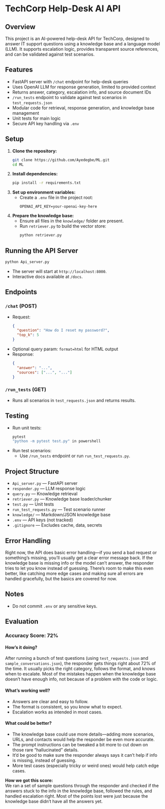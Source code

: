 # TechCorp Help-Desk AI API

## Overview
This project is an AI-powered help-desk API for TechCorp, designed to answer IT support questions using a knowledge base and a language model (LLM). It supports escalation logic, provides transparent source references, and can be validated against test scenarios.

## Features
- FastAPI server with `/chat` endpoint for help-desk queries
- Uses OpenAI LLM for response generation, limited to provided context
- Returns answer, category, escalation info, and source document IDs
- `/run_tests` endpoint to validate against test scenarios in `test_requests.json`
- Modular code for retrieval, response generation, and knowledge base management
- Unit tests for main logic
- Secure API key handling via `.env`

## Setup
1. **Clone the repository:**
   ```sh
   git clone https://github.com/Ayedegbe/ML.git
   cd ML
   ```
2. **Install dependencies:**
   ```sh
   pip install -r requirements.txt
   ```
3. **Set up environment variables:**
   - Create a `.env` file in the project root:
     ```
     OPENAI_API_KEY=your-openai-key-here
     ```
4. **Prepare the knowledge base:**
   - Ensure all files in the `knowledge/` folder are present.
   - Run `retriever.py` to build the vector store:
     ```sh
     python retriever.py
     ```

## Running the API Server
```sh
python Api_server.py
```
- The server will start at `http://localhost:8000`.
- Interactive docs available at `/docs`.

## Endpoints
### `/chat` (POST)
- Request:
  ```json
  {
    "question": "How do I reset my password?",
    "top_k": 5
  }
  ```
- Optional query param: `format=html` for HTML output
- Response:
  ```json
  {
    "answer": "...",
    "sources": ["...", "..."]
  }
  ```

### `/run_tests` (GET)
- Runs all scenarios in `test_requests.json` and returns results.

## Testing
- Run unit tests:
  ```sh
  pytest
  "python -m pytest test.py" in powershell
  ```
- Run test scenarios:
  - Use `/run_tests` endpoint or run `run_test_requests.py`.

## Project Structure
- `Api_server.py` — FastAPI server
- `responder.py` — LLM response logic
- `query.py` — Knowledge retrieval
- `retriever.py` — Knowledge base loader/chunker
- `test.py` — Unit tests
- `run_test_requests.py` — Test scenario runner
- `knowledge/` — Markdown/JSON knowledge base
- `.env` — API keys (not tracked)
- `.gitignore` — Excludes cache, data, secrets
## Error Handling

Right now, the API does basic error handling—if you send a bad request or something’s missing, you’ll usually get a clear error message back. If the knowledge base is missing info or the model can’t answer, the responder tries to let you know instead of guessing. There’s room to make this even better, like catching more edge cases and making sure all errors are handled gracefully, but the basics are covered for now.

## Notes
- Do not commit `.env` or any sensitive keys.

## Evaluation

### Accuracy Score: **72%**

#### How’s it doing?
After running a bunch of test questions (using `test_requests.json` and `sample_conversations.json`), the responder gets things right about 72% of the time. It usually picks the right category, follows the format, and knows when to escalate. Most of the mistakes happen when the knowledge base doesn’t have enough info, not because of a problem with the code or logic.

#### What’s working well?
- Answers are clear and easy to follow.
- The format is consistent, so you know what to expect.
- Escalation works as intended in most cases.

#### What could be better?
- The knowledge base could use more details—adding more scenarios, URLs, and contacts would help the responder be even more accurate.
- The prompt instructions can be tweaked a bit more to cut down on those rare “hallucinated” details.
- It’d be good to make sure the responder always says it can’t help if info is missing, instead of guessing.
- More test cases (especially tricky or weird ones) would help catch edge cases.

**How we got this score:**  
We ran a set of sample questions through the responder and checked if the answers stuck to the info in the knowledge base, followed the rules, and handled escalation right. Most of the points lost were just because the knowledge base didn’t have all the answers yet.